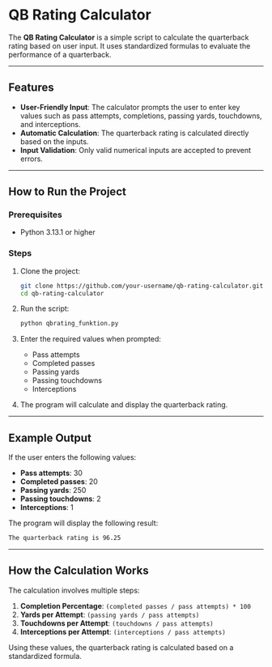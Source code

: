 # QB Rating Calculator

The **QB Rating Calculator** is a simple script to calculate the quarterback rating based on user input. It uses standardized formulas to evaluate the performance of a quarterback.

---

## Features

- **User-Friendly Input**: The calculator prompts the user to enter key values such as pass attempts, completions, passing yards, touchdowns, and interceptions.
- **Automatic Calculation**: The quarterback rating is calculated directly based on the inputs.
- **Input Validation**: Only valid numerical inputs are accepted to prevent errors.

---

## How to Run the Project

### Prerequisites

- Python 3.13.1 or higher

### Steps

1. Clone the project:

    ```bash
    git clone https://github.com/your-username/qb-rating-calculator.git
    cd qb-rating-calculator
    ```

2. Run the script:

    ```bash
    python qbrating_funktion.py
    ```

3. Enter the required values when prompted:
    - Pass attempts
    - Completed passes
    - Passing yards
    - Passing touchdowns
    - Interceptions

4. The program will calculate and display the quarterback rating.

---

## Example Output

If the user enters the following values:

- **Pass attempts**: 30
- **Completed passes**: 20
- **Passing yards**: 250
- **Passing touchdowns**: 2
- **Interceptions**: 1

The program will display the following result:

```bash
The quarterback rating is 96.25
```

---

## How the Calculation Works

The calculation involves multiple steps:

1. **Completion Percentage**: `(completed passes / pass attempts) * 100`
2. **Yards per Attempt**: `(passing yards / pass attempts)`
3. **Touchdowns per Attempt**: `(touchdowns / pass attempts)`
4. **Interceptions per Attempt**: `(interceptions / pass attempts)`

Using these values, the quarterback rating is calculated based on a standardized formula.

